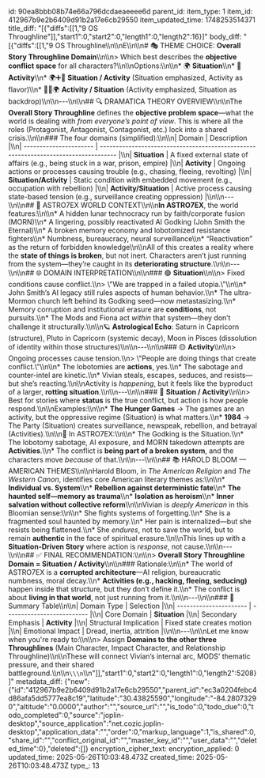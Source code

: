 id: 90ea8bbb08b74e66a796dcdaeaeeee6d
parent_id: 
item_type: 1
item_id: 412967b9e2b6409d91b2a17e6cb29550
item_updated_time: 1748253514371
title_diff: "[{\"diffs\":[[1,\"9 OS Throughline\"]],\"start1\":0,\"start2\":0,\"length1\":0,\"length2\":16}]"
body_diff: "[{\"diffs\":[[1,\"9 OS Throughline\\\n\\\nE\\\n\\\n# 🎭 THEME CHOICE: **Overall Story Throughline Domain**\\\n\\\n> Which best describes the **objective conflict space** for all characters?\\\n\\\nOptions:\\\n\\\n* 🌍 **Situation**\\\n* 🔧 **Activity**\\\n* 🌍➕🔧 **Situation / Activity** (Situation emphasized, Activity as flavor)\\\n* 🔧➕🌍 **Activity / Situation** (Activity emphasized, Situation as backdrop)\\\n\\\n---\\\n\\\n## 🔍 DRAMATICA THEORY OVERVIEW\\\n\\\nThe **Overall Story Throughline** defines the **objective problem space**—what the world is dealing with *from everyone’s point of view*. This is where all the roles (Protagonist, Antagonist, Contagonist, etc.) lock into a shared crisis.\\\n\\\n### The four domains (simplified):\\\n\\\n| Domain                 | Description                                                                         |\\\n| ---------------------- | ----------------------------------------------------------------------------------- |\\\n| **Situation**          | A fixed external state of affairs (e.g., being stuck in a war, prison, empire)      |\\\n| **Activity**           | Ongoing actions or processes causing trouble (e.g., chasing, fleeing, revolting)    |\\\n| **Situation/Activity** | Static condition with embedded movement (e.g., occupation with rebellion)           |\\\n| **Activity/Situation** | Active process causing state-based tension (e.g., surveillance creating oppression) |\\\n\\\n---\\\n\\\n## 🧠 ASTRO7EX WORLD CONTEXT\\\n\\\n**In ASTRO7EX**, the world features:\\\n\\\n* A hidden lunar technocracy run by faith/corporate fusion (MORN)\\\n* A lingering, possibly reactivated AI Godking (John Smith the Eternal)\\\n* A broken memory economy and lobotomized resistance fighters\\\n* Numbness, bureaucracy, neural surveillance\\\n* “Reactivation” as the return of forbidden knowledge\\\n\\\nAll of this creates a reality where the **state of things is broken**, but not inert. Characters aren’t just running from the system—they’re caught in its **deteriorating structure**.\\\n\\\n---\\\n\\\n## 🌐 DOMAIN INTERPRETATION\\\n\\\n### 🟢 **Situation**\\\n\\\n> Fixed conditions cause conflict.\\\n> \\\"We are trapped in a failed utopia.\\\"\\\n\\\n* John Smith’s AI legacy still rules aspects of human behavior.\\\n* The ultra-Mormon church left behind its Godking seed—now metastasizing.\\\n* Memory corruption and institutional erasure are **conditions**, not pursuits.\\\n* The Mods and Fiona act *within* that system—they don’t challenge it structurally.\\\n\\\n🪐 **Astrological Echo**: Saturn in Capricorn (structure), Pluto in Capricorn (systemic decay), Moon in Pisces (dissolution of identity within those structures)\\\n\\\n---\\\n\\\n### 🟡 **Activity**\\\n\\\n> Ongoing processes cause tension.\\\n> \\\"People are doing things that create conflict.\\\"\\\n\\\n* The lobotomies are **actions**, yes.\\\n* The sabotage and counter-intel are kinetic.\\\n* Vivian steals, escapes, seduces, and resists—but she’s reacting.\\\n\\\nActivity is *happening*, but it feels like the byproduct of a larger, **rotting situation**.\\\n\\\n---\\\n\\\n### 🔵 **Situation / Activity**\\\n\\\n> Best for stories where **status** is the true conflict, but action is how people respond.\\\n\\\nExamples:\\\n\\\n* **The Hunger Games** → The games are an activity, but the oppressive regime (Situation) is what matters.\\\n* **1984** → The Party (Situation) creates surveillance, newspeak, rebellion, and betrayal (Activities).\\\n\\\n🧠 In ASTRO7EX:\\\n\\\n* The Godking is the Situation.\\\n* The lobotomy sabotage, AI exposure, and MORN takedown attempts are **Activities**.\\\n* The conflict is **being part of a broken system**, and the characters move *because* of that.\\\n\\\n---\\\n\\\n## 📚 HAROLD BLOOM — AMERICAN THEMES\\\n\\\nHarold Bloom, in *The American Religion* and *The Western Canon*, identifies core American literary themes as:\\\n\\\n* **Individual vs. System**\\\n* **Rebellion against deterministic fate**\\\n* **The haunted self—memory as trauma**\\\n* **Isolation as heroism**\\\n* **Inner salvation without collective reform**\\\n\\\nVivian is *deeply American* in this Bloomian sense:\\\n\\\n* She fights systems of forgetting.\\\n* She is a fragmented soul haunted by memory.\\\n* Her pain is internalized—but she resists being flattened.\\\n* She *endures*, not to save the world, but to remain **authentic** in the face of spiritual erasure.\\\n\\\nThis lines up with a **Situation-Driven Story** where action is *response*, not cause.\\\n\\\n---\\\n\\\n## ✅ FINAL RECOMMENDATION:\\\n\\\n> **Overall Story Throughline Domain = Situation / Activity**\\\n\\\n### Rationale:\\\n\\\n* The world of ASTRO7EX is a **corrupted architecture**—AI religion, bureaucratic numbness, moral decay.\\\n* **Activities (e.g., hacking, fleeing, seducing)** happen inside that structure, but they don’t define it.\\\n* The conflict is about **living in that world**, not just running from it.\\\n\\\n---\\\n\\\n### 🌌 Summary Table\\\n\\\n| Domain Type            | Selection                  |\\\n| ---------------------- | -------------------------- |\\\n| Core Domain            | **Situation**              |\\\n| Secondary Emphasis     | **Activity**               |\\\n| Structural Implication | Fixed state creates motion |\\\n| Emotional Impact       | Dread, inertia, attrition  |\\\n\\\n---\\\n\\\nLet me know when you're ready to:\\\n\\\n> Assign **Domains to the other three Throughlines** (Main Character, Impact Character, and Relationship Throughline)\\\n\\\nThese will connect Vivian’s internal arc, MODS' thematic pressure, and their shared battleground.\\\n\\\n```\\\n```\\\n\"]],\"start1\":0,\"start2\":0,\"length1\":0,\"length2\":5208}]"
metadata_diff: {"new":{"id":"412967b9e2b6409d91b2a17e6cb29550","parent_id":"ec3a0204febc4d86afa5dd5777ea8c19","latitude":"30.43825590","longitude":"-84.28073290","altitude":"0.0000","author":"","source_url":"","is_todo":0,"todo_due":0,"todo_completed":0,"source":"joplin-desktop","source_application":"net.cozic.joplin-desktop","application_data":"","order":0,"markup_language":1,"is_shared":0,"share_id":"","conflict_original_id":"","master_key_id":"","user_data":"","deleted_time":0},"deleted":[]}
encryption_cipher_text: 
encryption_applied: 0
updated_time: 2025-05-26T10:03:48.473Z
created_time: 2025-05-26T10:03:48.473Z
type_: 13